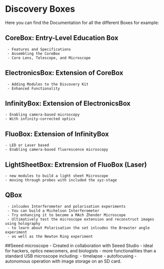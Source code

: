 # Discovery Boxes

Here you can find the Documentation for all the different Boxes for example:

## CoreBox: Entry-Level Education Box
     - Features and Specifications
     - Assembling the CoreBox
     - Core Lens, Telescope, and Microscope

## ElectronicsBox: Extension of CoreBox
     - Adding Modules to the Discovery Kit
     - Enhanced Functionality

## InfinityBox: Extension of ElectronicsBox
    - Enabling camera-based microscopy
    - With infinity-corrected optics

## FluoBox: Extension of InfinityBox
    - LED or Laser based
    - Enabling camera-based fluorescence microscopy

## LightSheetBox: Extrension of FluoBox (Laser)
    - new modules to build a light sheet Microscope
    - moving through probes with included the xyz-stage

## QBox
     - inlcudes Interferometer and polarisation experiments
     - You can build a Michelson Interferometer
     - Try enhancing it to become a MAch Zhender Microscope
     - Ultimatively test the microscope extension and reconstruct images using holography
     - to learn about Polarisation the set inlcudes the Brewster angle experiment
     - as well as the Newton Ring experiment

##Seeed microscope
     - Created in collaboration with Seeed Studio
     - ideal for hackers, optics newcomers, and biologists
     - more functionalities than a standard USB microscope including:
     - timelapse
     -  autofocusing
     - autonomous operation with image storage on an SD card.
